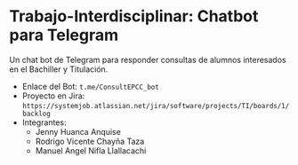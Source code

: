 # Trabajo-Interdisciplinar: Chatbot para Telegram

Un chat bot de Telegram para responder consultas de alumnos interesados en el Bachiller y Titulación.

- Enlace del Bot: `t.me/ConsultEPCC_bot`
- Proyecto en Jira: `https://systemjob.atlassian.net/jira/software/projects/TI/boards/1/backlog`
- Integrantes:
  * Jenny Huanca Anquise
  * Rodrigo Vicente Chayña Taza
  * Manuel Angel Nifla Llallacachi
